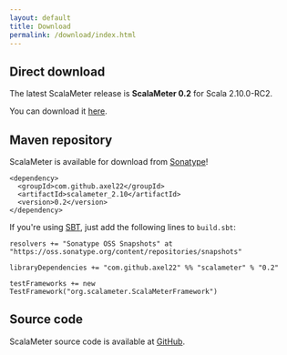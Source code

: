 ```yaml
---
layout: default
title: Download
permalink: /download/index.html
---
```




## Direct download

The latest ScalaMeter release is **ScalaMeter 0.2** for Scala 2.10.0-RC2.

You can download it [here](https://github.com/downloads/axel22/scalameter/scalameter_2.10-0.2.jar).


## Maven repository

ScalaMeter is available for download from [Sonatype](https://oss.sonatype.org/index.html#nexus-search;quick~scalameter)!

    <dependency>
      <groupId>com.github.axel22</groupId>
      <artifactId>scalameter_2.10</artifactId>
      <version>0.2</version>
    </dependency>

If you're using [SBT](/home/gettingstarted/sbt/), just add the following lines to `build.sbt`:

    resolvers += "Sonatype OSS Snapshots" at "https://oss.sonatype.org/content/repositories/snapshots"

    libraryDependencies += "com.github.axel22" %% "scalameter" % "0.2"

    testFrameworks += new TestFramework("org.scalameter.ScalaMeterFramework")


## Source code

ScalaMeter source code is available at [GitHub](https://github.com/axel22/scalameter).



